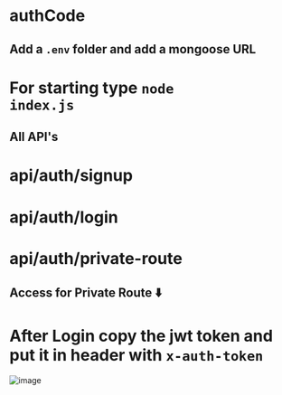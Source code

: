 # authCode

## Add a <code>.env</code> folder and add a mongoose URL

# For starting type <code>node index.js</code>

## All API's
# api/auth/signup
# api/auth/login
# api/auth/private-route

## Access for Private Route ⬇️
# After Login copy the jwt token and put it in header with <code>x-auth-token</code>
![image](https://github.com/user-attachments/assets/bd172bad-abff-4cfc-a786-3209cc5d0c02)
